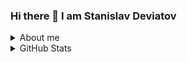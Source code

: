 ### Hi there 👋 I am Stanislav Deviatov
<!-- ##### About me -->
<details>
  <summary>About me</summary>
  
- 💼 Solution Architect at EPAM Systems & Open Source Enthusiast
  
- 💬 You can ask me about <b>Mulesoft, Apache Camel, Integraion Architecture...</b>
 </details>

<details>
  <summary>GitHub Stats</summary>
<!-- GitHub Stats -->
<picture>
<source srcset="https://github-readme-stats.vercel.app/api?username=stn1slv&show_icons=true&hide_border=true&locale=en&count_private=true&no-bg=true&hide_title=true&bg_color=00000000&theme=gotham"
  media="(prefers-color-scheme: dark)" width="400"
/>
<source
  srcset="https://github-readme-stats.vercel.app/api?username=stn1slv&show_icons=true&hide_border=true&border_color=green&locale=en&count_private=true&no-bg=true&hide_title=true&bg_color=00000000&theme=default"
  media="(prefers-color-scheme: light), (prefers-color-scheme: no-preference)" width="400"
/>
<img src="https://github-readme-stats.vercel.app/api?username=stn1slv&show_icons=true" width="400" />
</picture><br/>

<!-- GitHub Streak Stats -->
<picture>
<source 
  srcset="https://streak-stats.demolab.com/?user=stn1slv&theme=gotham&mode=weekly&card_width=400&hide_border=true"
  media="(prefers-color-scheme: dark)" width="400"
/>
<source
  srcset="https://streak-stats.demolab.com/?user=stn1slv&theme=github-light&mode=weekly&card_width=400&hide_border=true"
  media="(prefers-color-scheme: light), (prefers-color-scheme: no-preference)" width="400"
/>
<img src="https://streak-stats.demolab.com/?user=stn1slv&mode=weekly&card_width=400" width="400" />
</picture><br/>

<!-- Most used languages -->
<picture>
<source 
  srcset="https://github-readme-stats.vercel.app/api/top-langs?username=stn1slv&show_icons=true&locale=en&layout=compact&hide=markdown&langs_count=8&no-bg=true&hide_border=true&theme=gotham"
  media="(prefers-color-scheme: dark)" width="400"
/>
<source
  srcset="https://github-readme-stats.vercel.app/api/top-langs?username=stn1slv&show_icons=true&locale=en&layout=compact&hide=markdown&langs_count=8&no-bg=true&theme=vue"
  media="(prefers-color-scheme: light), (prefers-color-scheme: no-preference)" width="400"
/>
<img src="https://github-readme-stats.vercel.app/api/top-langs?username=stn1slv&show_icons=true&locale=en&layout=compact&hide=markdown&langs_count=8&no-bg=true" width="400" />
</picture>
  </details>

<!-- GitHub Trophy-->
<!--img src="https://github-profile-trophy.vercel.app/?username=stn1slv&row=2&column=3&no-bg=true&theme=darkhub&no-frame=true" alt="stn1slv"/-->
